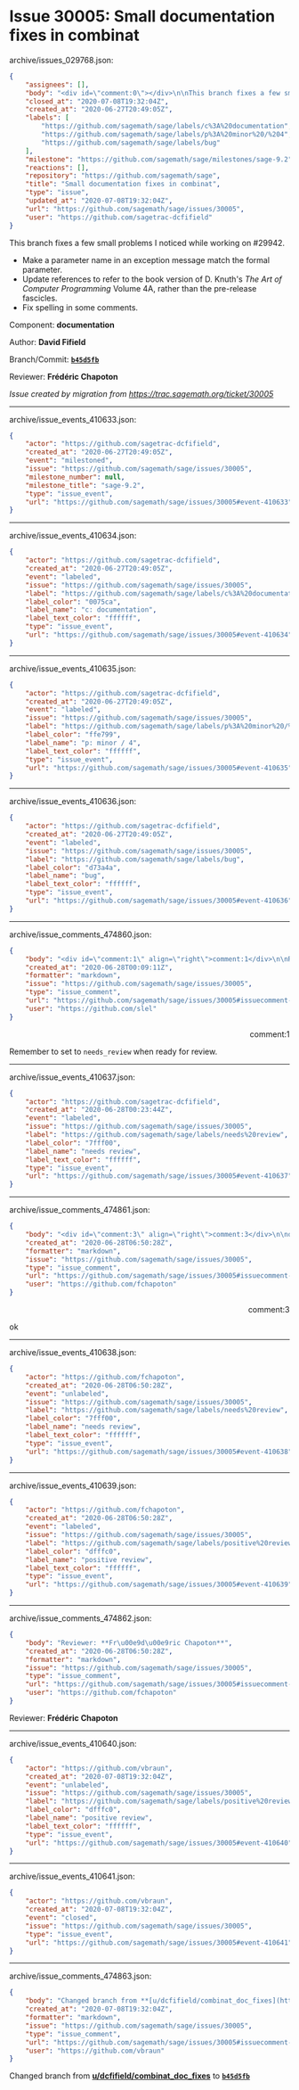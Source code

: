 # Issue 30005: Small documentation fixes in combinat

archive/issues_029768.json:
```json
{
    "assignees": [],
    "body": "<div id=\"comment:0\"></div>\n\nThis branch fixes a few small problems I noticed while working on #29942.\n\n* Make a parameter name in an exception message match the formal parameter.\n* Update references to refer to the book version of D. Knuth's *The Art of Computer Programming* Volume 4A, rather than the pre-release fascicles.\n* Fix spelling in some comments.\n\nComponent: **documentation**\n\nAuthor: **David Fifield**\n\nBranch/Commit: **[`b45d5fb`](https://github.com/sagemath/sagetrac-mirror/commit/b45d5fb82ba163f5df09223cfc27327dd0b58f44)**\n\nReviewer: **Fr\u00e9d\u00e9ric Chapoton**\n\n_Issue created by migration from https://trac.sagemath.org/ticket/30005_\n\n",
    "closed_at": "2020-07-08T19:32:04Z",
    "created_at": "2020-06-27T20:49:05Z",
    "labels": [
        "https://github.com/sagemath/sage/labels/c%3A%20documentation",
        "https://github.com/sagemath/sage/labels/p%3A%20minor%20/%204",
        "https://github.com/sagemath/sage/labels/bug"
    ],
    "milestone": "https://github.com/sagemath/sage/milestones/sage-9.2",
    "reactions": [],
    "repository": "https://github.com/sagemath/sage",
    "title": "Small documentation fixes in combinat",
    "type": "issue",
    "updated_at": "2020-07-08T19:32:04Z",
    "url": "https://github.com/sagemath/sage/issues/30005",
    "user": "https://github.com/sagetrac-dcfifield"
}
```
<div id="comment:0"></div>

This branch fixes a few small problems I noticed while working on #29942.

* Make a parameter name in an exception message match the formal parameter.
* Update references to refer to the book version of D. Knuth's *The Art of Computer Programming* Volume 4A, rather than the pre-release fascicles.
* Fix spelling in some comments.

Component: **documentation**

Author: **David Fifield**

Branch/Commit: **[`b45d5fb`](https://github.com/sagemath/sagetrac-mirror/commit/b45d5fb82ba163f5df09223cfc27327dd0b58f44)**

Reviewer: **Frédéric Chapoton**

_Issue created by migration from https://trac.sagemath.org/ticket/30005_





---

archive/issue_events_410633.json:
```json
{
    "actor": "https://github.com/sagetrac-dcfifield",
    "created_at": "2020-06-27T20:49:05Z",
    "event": "milestoned",
    "issue": "https://github.com/sagemath/sage/issues/30005",
    "milestone_number": null,
    "milestone_title": "sage-9.2",
    "type": "issue_event",
    "url": "https://github.com/sagemath/sage/issues/30005#event-410633"
}
```



---

archive/issue_events_410634.json:
```json
{
    "actor": "https://github.com/sagetrac-dcfifield",
    "created_at": "2020-06-27T20:49:05Z",
    "event": "labeled",
    "issue": "https://github.com/sagemath/sage/issues/30005",
    "label": "https://github.com/sagemath/sage/labels/c%3A%20documentation",
    "label_color": "0075ca",
    "label_name": "c: documentation",
    "label_text_color": "ffffff",
    "type": "issue_event",
    "url": "https://github.com/sagemath/sage/issues/30005#event-410634"
}
```



---

archive/issue_events_410635.json:
```json
{
    "actor": "https://github.com/sagetrac-dcfifield",
    "created_at": "2020-06-27T20:49:05Z",
    "event": "labeled",
    "issue": "https://github.com/sagemath/sage/issues/30005",
    "label": "https://github.com/sagemath/sage/labels/p%3A%20minor%20/%204",
    "label_color": "ffe799",
    "label_name": "p: minor / 4",
    "label_text_color": "ffffff",
    "type": "issue_event",
    "url": "https://github.com/sagemath/sage/issues/30005#event-410635"
}
```



---

archive/issue_events_410636.json:
```json
{
    "actor": "https://github.com/sagetrac-dcfifield",
    "created_at": "2020-06-27T20:49:05Z",
    "event": "labeled",
    "issue": "https://github.com/sagemath/sage/issues/30005",
    "label": "https://github.com/sagemath/sage/labels/bug",
    "label_color": "d73a4a",
    "label_name": "bug",
    "label_text_color": "ffffff",
    "type": "issue_event",
    "url": "https://github.com/sagemath/sage/issues/30005#event-410636"
}
```



---

archive/issue_comments_474860.json:
```json
{
    "body": "<div id=\"comment:1\" align=\"right\">comment:1</div>\n\nRemember to set to `needs_review` when ready for review.",
    "created_at": "2020-06-28T00:09:11Z",
    "formatter": "markdown",
    "issue": "https://github.com/sagemath/sage/issues/30005",
    "type": "issue_comment",
    "url": "https://github.com/sagemath/sage/issues/30005#issuecomment-474860",
    "user": "https://github.com/slel"
}
```

<div id="comment:1" align="right">comment:1</div>

Remember to set to `needs_review` when ready for review.



---

archive/issue_events_410637.json:
```json
{
    "actor": "https://github.com/sagetrac-dcfifield",
    "created_at": "2020-06-28T00:23:44Z",
    "event": "labeled",
    "issue": "https://github.com/sagemath/sage/issues/30005",
    "label": "https://github.com/sagemath/sage/labels/needs%20review",
    "label_color": "7fff00",
    "label_name": "needs review",
    "label_text_color": "ffffff",
    "type": "issue_event",
    "url": "https://github.com/sagemath/sage/issues/30005#event-410637"
}
```



---

archive/issue_comments_474861.json:
```json
{
    "body": "<div id=\"comment:3\" align=\"right\">comment:3</div>\n\nok",
    "created_at": "2020-06-28T06:50:28Z",
    "formatter": "markdown",
    "issue": "https://github.com/sagemath/sage/issues/30005",
    "type": "issue_comment",
    "url": "https://github.com/sagemath/sage/issues/30005#issuecomment-474861",
    "user": "https://github.com/fchapoton"
}
```

<div id="comment:3" align="right">comment:3</div>

ok



---

archive/issue_events_410638.json:
```json
{
    "actor": "https://github.com/fchapoton",
    "created_at": "2020-06-28T06:50:28Z",
    "event": "unlabeled",
    "issue": "https://github.com/sagemath/sage/issues/30005",
    "label": "https://github.com/sagemath/sage/labels/needs%20review",
    "label_color": "7fff00",
    "label_name": "needs review",
    "label_text_color": "ffffff",
    "type": "issue_event",
    "url": "https://github.com/sagemath/sage/issues/30005#event-410638"
}
```



---

archive/issue_events_410639.json:
```json
{
    "actor": "https://github.com/fchapoton",
    "created_at": "2020-06-28T06:50:28Z",
    "event": "labeled",
    "issue": "https://github.com/sagemath/sage/issues/30005",
    "label": "https://github.com/sagemath/sage/labels/positive%20review",
    "label_color": "dfffc0",
    "label_name": "positive review",
    "label_text_color": "ffffff",
    "type": "issue_event",
    "url": "https://github.com/sagemath/sage/issues/30005#event-410639"
}
```



---

archive/issue_comments_474862.json:
```json
{
    "body": "Reviewer: **Fr\u00e9d\u00e9ric Chapoton**",
    "created_at": "2020-06-28T06:50:28Z",
    "formatter": "markdown",
    "issue": "https://github.com/sagemath/sage/issues/30005",
    "type": "issue_comment",
    "url": "https://github.com/sagemath/sage/issues/30005#issuecomment-474862",
    "user": "https://github.com/fchapoton"
}
```

Reviewer: **Frédéric Chapoton**



---

archive/issue_events_410640.json:
```json
{
    "actor": "https://github.com/vbraun",
    "created_at": "2020-07-08T19:32:04Z",
    "event": "unlabeled",
    "issue": "https://github.com/sagemath/sage/issues/30005",
    "label": "https://github.com/sagemath/sage/labels/positive%20review",
    "label_color": "dfffc0",
    "label_name": "positive review",
    "label_text_color": "ffffff",
    "type": "issue_event",
    "url": "https://github.com/sagemath/sage/issues/30005#event-410640"
}
```



---

archive/issue_events_410641.json:
```json
{
    "actor": "https://github.com/vbraun",
    "created_at": "2020-07-08T19:32:04Z",
    "event": "closed",
    "issue": "https://github.com/sagemath/sage/issues/30005",
    "type": "issue_event",
    "url": "https://github.com/sagemath/sage/issues/30005#event-410641"
}
```



---

archive/issue_comments_474863.json:
```json
{
    "body": "Changed branch from **[u/dcfifield/combinat_doc_fixes](https://github.com/sagemath/sagetrac-mirror/tree/u/dcfifield/combinat_doc_fixes)** to **[`b45d5fb`](https://github.com/sagemath/sagetrac-mirror/commit/b45d5fb82ba163f5df09223cfc27327dd0b58f44)**",
    "created_at": "2020-07-08T19:32:04Z",
    "formatter": "markdown",
    "issue": "https://github.com/sagemath/sage/issues/30005",
    "type": "issue_comment",
    "url": "https://github.com/sagemath/sage/issues/30005#issuecomment-474863",
    "user": "https://github.com/vbraun"
}
```

Changed branch from **[u/dcfifield/combinat_doc_fixes](https://github.com/sagemath/sagetrac-mirror/tree/u/dcfifield/combinat_doc_fixes)** to **[`b45d5fb`](https://github.com/sagemath/sagetrac-mirror/commit/b45d5fb82ba163f5df09223cfc27327dd0b58f44)**
